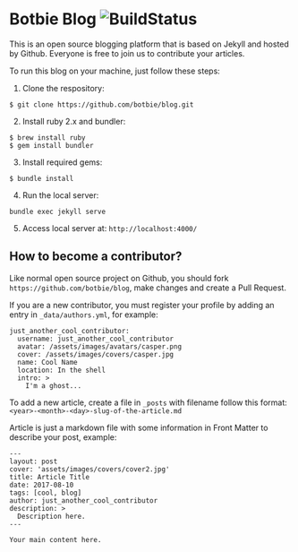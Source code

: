 Botbie Blog ![BuildStatus](https://circleci.com/gh/botbie/blog.svg?style=svg)
===========

This is an open source blogging platform that is based on Jekyll and hosted by Github. Everyone is free to join us to contribute your articles.

To run this blog on your machine, just follow these steps:

1. Clone the respository:
```
$ git clone https://github.com/botbie/blog.git
```
2. Install ruby 2.x and bundler:
```
$ brew install ruby
$ gem install bundler
```
3. Install required gems:
```
$ bundle install
```
4. Run the local server:
```
bundle exec jekyll serve
```
5. Access local server at: `http://localhost:4000/`

## How to become a contributor?
Like normal open source project on Github, you should fork `https://github.com/botbie/blog`, make changes and create a Pull Request.

If you are a new contributor, you must register your profile by adding an entry in `_data/authors.yml`, for example:
```
just_another_cool_contributor:
  username: just_another_cool_contributor
  avatar: /assets/images/avatars/casper.png
  cover: /assets/images/covers/casper.jpg
  name: Cool Name
  location: In the shell
  intro: >
    I'm a ghost...
```

To add a new article, create a file in `_posts` with filename follow this format: `<year>-<month>-<day>-slug-of-the-article.md`

Article is just a markdown file with some information in Front Matter to describe your post, example:
```
---
layout: post
cover: 'assets/images/covers/cover2.jpg'
title: Article Title
date: 2017-08-10
tags: [cool, blog]
author: just_another_cool_contributor
description: >
  Description here.
---

Your main content here.
```
